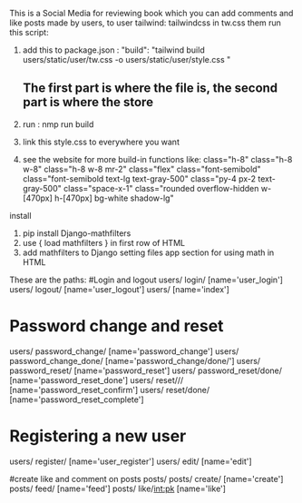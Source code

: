 This is a Social Media for reviewing book 
which you can add comments and like posts made by users, 
to user tailwind:
tailwindcss in tw.css
them run this script:
 1. add this to package.json :
    "build": "tailwind build users/static/user/tw.css -o users/static/user/style.css "
    ## The first part is where the file is, the second part is where the store
2. run :
    nmp run build 
3. link this style.css to everywhere you want
    <link rel="stylesheet" href="{% static 'users/static/user/style.css' %}">

4. see the website for more build-in functions like:
    class="h-8"
    class="h-8 w-8"
    class="h-8 w-8 mr-2"
    class="flex"
    class="font-semibold"
    class="font-semibold text-lg text-gray-500"
    class="py-4 px-2 text-gray-500"
    class="space-x-1" 
    class="rounded overflow-hidden w-[470px] h-[470px] bg-white shadow-lg"


install 
1. pip install Django-mathfilters
2. use  { load mathfilters }  in first row of HTML
3. add mathfilters to Django setting files app section
for using math in HTML 

These are the paths:
#Login and logout
users/ login/ [name='user_login']
users/ logout/ [name='user_logout']
users/ [name='index']

# Password change and reset
users/ password_change/ [name='password_change']
users/ password_change_done/ [name='password_change/done/']
users/ password_reset/ [name='password_reset']
users/ password_reset/done/ [name='password_reset_done']
users/ reset/<uidb64>/<token>/ [name='password_reset_confirm']
users/ reset/done/ [name='password_reset_complete']

# Registering a new user 
users/ register/ [name='user_register']
users/ edit/ [name='edit']

#create like and comment on posts
posts/
posts/ create/ [name='create']
posts/ feed/ [name='feed']
posts/ like/<int:pk> [name='like']
